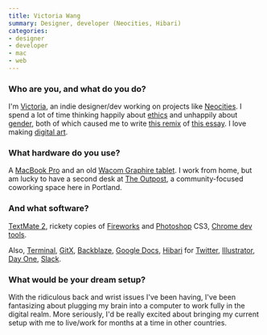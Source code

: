 ```yaml
---
title: Victoria Wang
summary: Designer, developer (Neocities, Hibari)
categories:
- designer
- developer
- mac
- web
---
```


### Who are you, and what do you do?

I'm [Victoria](http://twitter.com/violasong "Victoria's Twitter account."), an indie designer/dev working on projects like [Neocities][]. I spend a lot of time thinking happily about [ethics](http://victoria.neocities.org/ "Victoria's ethics weblog.") and unhappily about [gender](http://violasong.com/thoughtexperiment/ "Victoria's thought experiment essay."), both of which caused me to write [this remix](http://violasong.com/tableflip/ "Victoria's essay on gender.") of [this essay](http://tableflip.club/ "A website about table flipping."). I love making [digital art](https://www.flickr.com/photos/victoriawang/albums/72157665765423065 "Victoria's digital art on Flickr.").

### What hardware do you use?

A [MacBook Pro][macbook-pro] and an old [Wacom Graphire tablet][graphire]. I work from home, but am lucky to have a second desk at [The Outpost](http://outpostpdx.com/ "A shared workspace in Portland, Oregon."), a community-focused coworking space here in Portland.

### And what software?

[TextMate 2][textmate], rickety copies of [Fireworks][] and [Photoshop][] CS3, [Chrome dev tools][chrome-devtools].

Also, [Terminal][], [GitX][], [Backblaze][], [Google Docs][google-docs], [Hibari][] for [Twitter][], [Illustrator][], [Day One][day-one], [Slack][].

### What would be your dream setup?

With the ridiculous back and wrist issues I've been having, I've been fantasizing about plugging my brain into a computer to work fully in the digital realm. More seriously, I'd be really excited about bringing my current setup with me to live/work for months at a time in other countries.

[graphire]: https://www.amazon.com/s/?field-keywords=wacom+graphire "An older pen tablet."
[macbook-pro]: https://www.apple.com/macbook-pro/ "A laptop."
[illustrator]: https://www.adobe.com/products/illustrator.html "A vector graphics editor."
[neocities]: https://neocities.org "A free website building service."
[gitx]: http://gitx.frim.nl/ "A git GUI for Mac OS X."
[google-docs]: https://en.wikipedia.org/wiki/Google_Docs "A web-based office suite."
[terminal]: https://en.wikipedia.org/wiki/Terminal_(OS_X) "A console application included with Mac OS X."
[textmate]: http://macromates.com/ "A text editor for the Mac."
[twitter]: https://twitter.com/ "An online micro-blogging platform."
[slack]: https://slack.com/ "A collaboration service."
[fireworks]: https://creative.adobe.com/products/fireworks "A graphics and work tool for the Mac."
[hibari]: http://hibariapp.com/ "A Mac Twitter client."
[chrome-devtools]: https://developer.chrome.com/devtools "Web developer tools built into Chrome."
[day-one]: https://itunes.apple.com/us/app/day-one/id422304217 "Personal journal software."
[backblaze]: https://www.backblaze.com/cloud-backup.html "Online backup."
[photoshop]: https://www.adobe.com/products/photoshop.html "A bitmap image editor."

